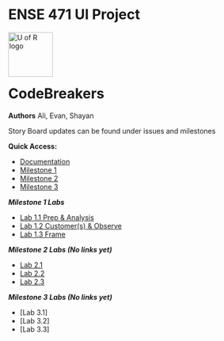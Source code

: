 # ENSE 471 UI Project
<p>
  <img align="left" src="./Documentation%20&%20&Labs/Images/uofr_logo.jpg" alt="U of R logo" height="90px"/>
</p>

<br/><br/><br/><br/>

# CodeBreakers
**Authors** Ali, Evan, Shayan
<br/>

Story Board updates can be found under issues and milestones
<br/>

**Quick Access:**
* [Documentation](./Documentation%20&%20&Labs/)
* [Milestone 1](./Milestone%201)
* [Milestone 2](./Milestone%202)
* [Milestone 3](./Milestone%203)

___Milestone 1 Labs___
* [Lab 1.1 Prep & Analysis](./Documentation%20&%20&Labs/Milestone%20%Labs/Lab%201.1%20Prep%20&%20Analysis)
* [Lab 1.2 Customer(s) & Observe](./Documentation%20&%20&Labs/Milestone%20%Labs/Lab%201.2%20Target%20Customer(s)%20&%20Observe)
* [Lab 1.3 Frame](./Documentation%20&%20&Labs/Milestone%20%Labs/Lab%201.3%20Frame)

___Milestone 2 Labs (No links yet)___
* [Lab 2.1](./Documentation%20&%20&Labs/Milestone%20%Labs/Lab%202.1%20Brainstorm%20#1)
* [Lab 2.2](./Documentation%20&%20&Labs/Milestone%20%Labs/Lab%202.2%20Evaluate)
* [Lab 2.3](./Documentation%20&%20&Labs/Milestone%20%Labs/Lab%202.3%20Brainstorm%20#1)

___Milestone 3 Labs (No links yet)___
* [Lab 3.1]
* [Lab 3.2]
* [Lab 3.3]

